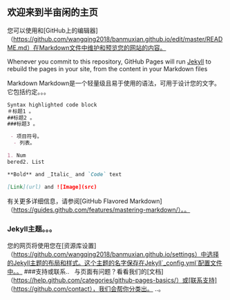 ## 欢迎来到半亩闲的主页

您可以使用和[GitHub上的编辑器]（https://github.com/wangqing2018/banmuxian.github.io/edit/master/README.md）在Markdown文件中维护和预览您的网站的内容。

Whenever you commit to this repository, GitHub Pages will run [Jekyll](https://jekyllrb.com/) to rebuild the pages in your site, from the content in your Markdown files 

Markdown Markdown是一个轻量级且易于使用的语法，可用于设计您的文字。它包括约定。。。

```markdown
Syntax highlighted code block
＃标题1 。
##标题2 。
###标题3 。

 - 项目符号。
  - 列表。

1. Num
bered2. List

**Bold** and _Italic_ and `Code` text

[Link](url) and ![Image](src)
```

有关更多详细信息，请参阅[GitHub Flavored Markdown] （https://guides.github.com/features/mastering-markdown/）。。
### Jekyll主题。。。

您的网页将使用您在[资源库设置] （https://github.com/wangqing2018/banmuxian.github.io/settings）中选择的Jekyll主题的布局和样式。这个主题的名字保存在Jekyll`_config.yml`配置文件中。。
###支持或联系..
   与页面有问题？看看我们的[文档] （https://help.github.com/categories/github-pages-basics/）或[联系支持] （https://github.com/contact），我们会帮你分类出。
..。

